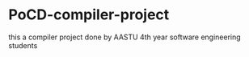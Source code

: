 # PoCD-compiler-project
this a compiler project done by AASTU 4th year software engineering students
